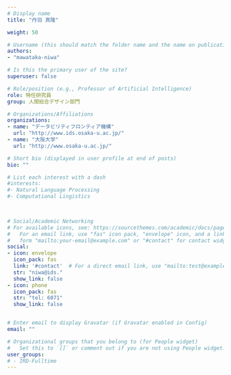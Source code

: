 ```yaml
---
# Display name
title: "丹羽 真隆"

weight: 50

# Username (this should match the folder name and the name on publications)
authors:
- "mawataka-niwa"

# Is this the primary user of the site?
superuser: false

# Role/position (e.g., Professor of Artificial Intelligence)
role: 特任研究員
group: 人間総合デザイン部門

# Organizations/Affiliations
organizations:
- name: "データビリティフロンティア機構"
  url: "http://www.ids.osaka-u.ac.jp/"
- name: "大阪大学"
  url: "http://www.osaka-u.ac.jp/"

# Short bio (displayed in user profile at end of posts)
bio: ""

# List each interest with a dash
#interests:
#- Natural Language Processing
#- Computational Lingistics
  


# Social/Academic Networking
# For available icons, see: https://sourcethemes.com/academic/docs/page-builder/#icons
#   For an email link, use "fas" icon pack, "envelope" icon, and a link in the
#   form "mailto:your-email@example.com" or "#contact" for contact widget.
social:
- icon: envelope
  icon_pack: fas
  link: '#contact'  # For a direct email link, use "mailto:test@example.org".
  str: "niwa@ids."
  show_link: false
- icon: phone
  icon_pack: fas
  str: "tel: 6071"
  show_link: false


# Enter email to display Gravatar (if Gravatar enabled in Config)
email: ""

# Organizational groups that you belong to (for People widget)
#   Set this to `[]` or comment out if you are not using People widget.
user_groups:
# - IRD-Fulltime
---
```

